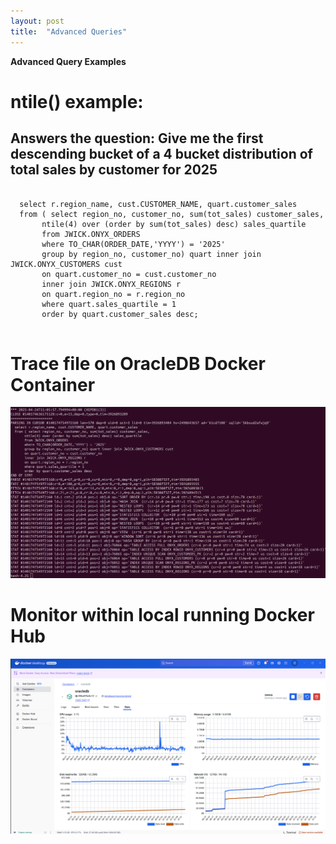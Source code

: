 ```yaml
---
layout: post
title:  "Advanced Queries"
---
```

**Advanced Query Examples**

<h1>ntile() example:</h1>
<h2>Answers the question: Give me the first descending bucket of a 4 bucket distribution of total sales by customer for 2025</h2>
<pre>
  <code>
  select r.region_name, cust.CUSTOMER_NAME, quart.customer_sales
  from ( select region_no, customer_no, sum(tot_sales) customer_sales,
       ntile(4) over (order by sum(tot_sales) desc) sales_quartile
       from JWICK.ONYX_ORDERS
       where TO_CHAR(ORDER_DATE,'YYYY') = '2025'
       group by region_no, customer_no) quart inner join JWICK.ONYX_CUSTOMERS cust
       on quart.customer_no = cust.customer_no
       inner join JWICK.ONYX_REGIONS r
       on quart.region_no = r.region_no
       where quart.sales_quartile = 1
       order by quart.customer_sales desc;
  </code>
</pre>

<h1>Trace file on OracleDB Docker Container</h1>

![alt text](image.png)

<h1>Monitor within local running Docker Hub</h1>

![alt text](image-1.png)

